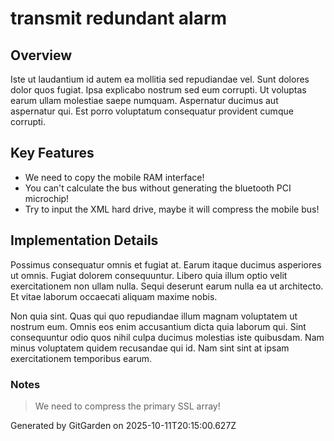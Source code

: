 # transmit redundant alarm

## Overview
Iste ut laudantium id autem ea mollitia sed repudiandae vel. Sunt dolores dolor quos fugiat. Ipsa explicabo nostrum sed eum corrupti. Ut voluptas earum ullam molestiae saepe numquam. Aspernatur ducimus aut aspernatur qui. Est porro voluptatum consequatur provident cumque corrupti.

## Key Features
- We need to copy the mobile RAM interface!
- You can't calculate the bus without generating the bluetooth PCI microchip!
- Try to input the XML hard drive, maybe it will compress the mobile bus!

## Implementation Details
Possimus consequatur omnis et fugiat at. Earum itaque ducimus asperiores ut omnis. Fugiat dolorem consequuntur. Libero quia illum optio velit exercitationem non ullam nulla. Sequi deserunt earum nulla ea ut architecto. Et vitae laborum occaecati aliquam maxime nobis.
 Non quia sint. Quas qui quo repudiandae illum magnam voluptatem ut nostrum eum. Omnis eos enim accusantium dicta quia laborum qui. Sint consequuntur odio quos nihil culpa ducimus molestias iste quibusdam. Nam minus voluptatem quidem recusandae qui id. Nam sint sint at ipsam exercitationem temporibus earum.

### Notes
> We need to compress the primary SSL array!

Generated by GitGarden on 2025-10-11T20:15:00.627Z